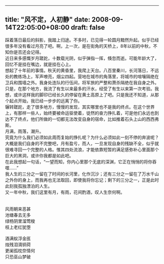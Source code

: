 
---
title: "风不定，人初静"
date: 2008-09-14T22:05:00+08:00
draft: false
---

<div>
 <span style="font-size: 14px; line-height: normal; -webkit-border-horizontal-spacing: 1px; -webkit-border-vertical-spacing: 1px;"><span style="line-height: normal;">踩着落日最后的斜影，我踏上归途。不多时，已见得一轮圆月黯然升起。似乎已经很多年没有看过月亮了吧。啊，上一次，是在街角的天桥上，8年以前的中秋，不知你是否还会记得。</span></span>
</div>
<div>
 <span style="font-size: 14px; line-height: normal; -webkit-border-horizontal-spacing: 1px; -webkit-border-vertical-spacing: 1px;"><span style="line-height: normal;"><span style="line-height: normal;">近日来多感慨岁月蹉跎，十数载光阴，似乎弹指一挥，倏忽而逝。可能年龄大了，回忆不是挂在嘴边，就是挂在心上。</span></span></span>
</div>
<div>
 <span style="font-size: 14px; line-height: normal; -webkit-border-horizontal-spacing: 1px; -webkit-border-vertical-spacing: 1px;"><span style="line-height: normal;"><span style="line-height: normal;"><span style="line-height: normal;">想起了十年前的事情。秋天的黄昏里，我爬上天台。八百里秦川，长河落日，不远处的教练场上，军声嘹亮，烟尘四起。营地在城市的角落里，将城市的喧嚷隔绝在卫兵和围墙之外。我身处连队的行伍间，将军旅的严整和萧杀隔绝在我自身之外。只是，在那个地方，我流了有生以来最多的汗水，经受了有生以来第一次考验。我想，或许这样我的脚印已经长久的停留在黄土高原上了吧。只是我还不知道，从那个起点开始，我已经一步步的远离了你。</span></span></span></span>
</div>
<div>
 <span style="font-size: 14px; line-height: normal; -webkit-border-horizontal-spacing: 1px; -webkit-border-vertical-spacing: 1px;">辗转蹉跎，走了很多地方，慢慢的发现，其实哪里也不是我的终点。在这个世界上，有那样一些人，始终要被命运驱使着，徒然的奋力挣扎着，可是他们永远也到达不了终点，他们所做的一切都无法改变自身的宿命，比如推着石头上山的西西弗斯。</span>
</div>
<div>
 <span style="font-size: 14px; line-height: normal; -webkit-border-horizontal-spacing: 1px; -webkit-border-vertical-spacing: 1px;">月满，雨落，潮升。</span>
</div>
<div>
 <span style="font-size: 14px; line-height: normal; -webkit-border-horizontal-spacing: 1px; -webkit-border-vertical-spacing: 1px;">究竟为什么我们必须如此周而复始的挣扎呢？为什么必须如此一刻不停的奔波呢？大概是我们自身的不完整吧，月有盈亏，而人，一旦发现自身的残缺不全，似乎就很难寻回一个完整的人格。惟其四处流浪，才能依靠短暂的满足感弥补心里面那个巨大的黑洞，或许你我都是如此吧。</span>
</div>
<div>
 <span style="font-size: 14px; line-height: normal; -webkit-border-horizontal-spacing: 1px; -webkit-border-vertical-spacing: 1px;">在此我想起一句话，“一望而知，你内心里那个无底的深渊，它正在悄悄的将你吞噬……”</span>
</div>
<div>
 <span style="font-size: 14px; line-height: normal; -webkit-border-horizontal-spacing: 1px; -webkit-border-vertical-spacing: 1px;">我人生的三分之一留在了时间的长河里，化作沉沙；还有三分之一留在了万水千山之外你的身上，而我再也无法取回，即使我将你忘记；剩下的三分之一，正是此时此刻我孤独漂泊的人生。</span>
</div>
<div>
 <span style="font-size: 14px; line-height: normal; -webkit-border-horizontal-spacing: 1px; -webkit-border-vertical-spacing: 1px;">又一年中秋，我们这里有月，有雨，花间酌酒，叹人生奈何啊。</span>
</div>
<div>
 <span style="font-size: 14px; line-height: normal; -webkit-border-horizontal-spacing: 1px; -webkit-border-vertical-spacing: 1px;"><br></span>
</div>
<div>
 <span style="font-size: 14px; line-height: 18px; -webkit-border-horizontal-spacing: 1px; -webkit-border-vertical-spacing: 1px;"><br></span>
</div>
<div>
 <span style="font-size: 14px; line-height: 18px; -webkit-border-horizontal-spacing: 1px; -webkit-border-vertical-spacing: 1px;"><span style="line-height: normal; ">风雨朝来恶甚</span></span>
</div>
<div>
 <span style="font-size: 14px; line-height: 18px; -webkit-border-horizontal-spacing: 1px; -webkit-border-vertical-spacing: 1px;"><span style="line-height: normal; ">池塘春去无多</span></span>
</div>
<div>
 <span style="font-size: 14px; line-height: 18px; -webkit-border-horizontal-spacing: 1px; -webkit-border-vertical-spacing: 1px;"><span style="line-height: normal; ">绿杨阴里溜莺梭</span></span>
</div>
<div>
 <span style="font-size: 14px; line-height: 18px; -webkit-border-horizontal-spacing: 1px; -webkit-border-vertical-spacing: 1px;"><span style="line-height: normal; ">枝上老红犹堕&nbsp;<br><br>酒满蚁浮金匜</span></span>
</div>
<div>
 <span style="font-size: 14px; line-height: 18px; -webkit-border-horizontal-spacing: 1px; -webkit-border-vertical-spacing: 1px;"><span style="line-height: normal; ">烛残泪滴铜荷</span></span>
</div>
<div>
 <span style="font-size: 14px; line-height: 18px; -webkit-border-horizontal-spacing: 1px; -webkit-border-vertical-spacing: 1px;"><span style="line-height: normal; ">更阑孤枕奈情何</span></span>
</div>
<div>
 <span style="font-size: 14px; line-height: 18px; -webkit-border-horizontal-spacing: 1px; -webkit-border-vertical-spacing: 1px;"><span style="line-height: normal; ">只恐巫山梦破</span><br></span>
</div>
<div>
 <div>
  <span style="font-size: 14px; line-height: 18px; -webkit-border-horizontal-spacing: 1px; -webkit-border-vertical-spacing: 1px;"><br></span>
 </div>
 <div>
  <span style="font-size: 14px; line-height: 18px; -webkit-border-horizontal-spacing: 1px; -webkit-border-vertical-spacing: 1px;"><br></span>
 </div>
</div> 

